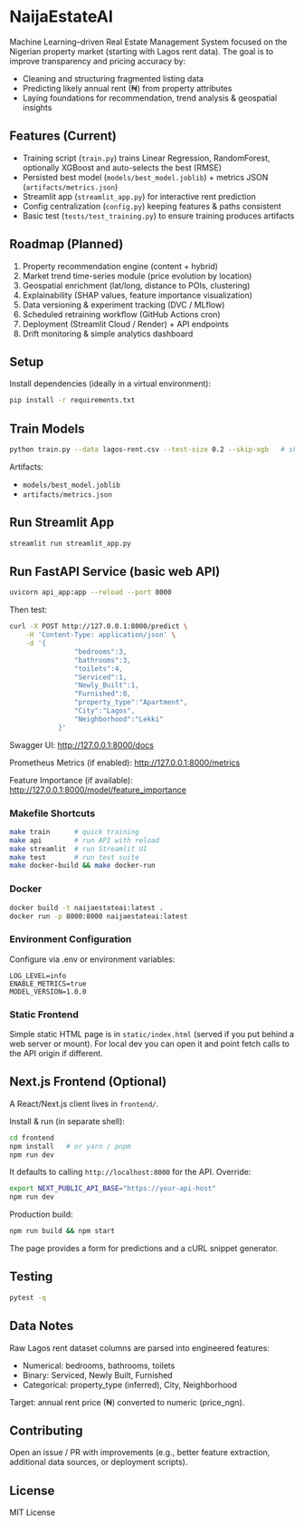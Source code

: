 # NaijaEstateAI

Machine Learning–driven Real Estate Management System focused on the Nigerian property market (starting with Lagos rent data). The goal is to improve transparency and pricing accuracy by:

* Cleaning and structuring fragmented listing data
* Predicting likely annual rent (₦) from property attributes
* Laying foundations for recommendation, trend analysis & geospatial insights

## Features (Current)
* Training script (`train.py`) trains Linear Regression, RandomForest, optionally XGBoost and auto-selects the best (RMSE)
* Persisted best model (`models/best_model.joblib`) + metrics JSON (`artifacts/metrics.json`)
* Streamlit app (`streamlit_app.py`) for interactive rent prediction
* Config centralization (`config.py`) keeping features & paths consistent
* Basic test (`tests/test_training.py`) to ensure training produces artifacts

## Roadmap (Planned)
1. Property recommendation engine (content + hybrid)
2. Market trend time-series module (price evolution by location)
3. Geospatial enrichment (lat/long, distance to POIs, clustering)
4. Explainability (SHAP values, feature importance visualization)
5. Data versioning & experiment tracking (DVC / MLflow)
6. Scheduled retraining workflow (GitHub Actions cron)
7. Deployment (Streamlit Cloud / Render) + API endpoints
8. Drift monitoring & simple analytics dashboard

## Setup

Install dependencies (ideally in a virtual environment):

```bash
pip install -r requirements.txt
```

## Train Models

```bash
python train.py --data lagos-rent.csv --test-size 0.2 --skip-xgb   # skip-xgb if environment lacks xgboost
```

Artifacts:
* `models/best_model.joblib`
* `artifacts/metrics.json`

## Run Streamlit App

```bash
streamlit run streamlit_app.py
```

## Run FastAPI Service (basic web API)

```bash
uvicorn api_app:app --reload --port 8000
```

Then test:

```bash
curl -X POST http://127.0.0.1:8000/predict \
	-H 'Content-Type: application/json' \
	-d '{
				"bedrooms":3,
				"bathrooms":3,
				"toilets":4,
				"Serviced":1,
				"Newly_Built":1,
				"Furnished":0,
				"property_type":"Apartment",
				"City":"Lagos",
				"Neighborhood":"Lekki"
			}'
```

Swagger UI: http://127.0.0.1:8000/docs

Prometheus Metrics (if enabled): http://127.0.0.1:8000/metrics

Feature Importance (if available): http://127.0.0.1:8000/model/feature_importance


### Makefile Shortcuts
```bash
make train      # quick training
make api        # run API with reload
make streamlit  # run Streamlit UI
make test       # run test suite
make docker-build && make docker-run
```

### Docker
```bash
docker build -t naijaestateai:latest .
docker run -p 8000:8000 naijaestateai:latest
```

### Environment Configuration
Configure via .env or environment variables:
```
LOG_LEVEL=info
ENABLE_METRICS=true
MODEL_VERSION=1.0.0
```

### Static Frontend
Simple static HTML page is in `static/index.html` (served if you put behind a web server or mount). For local dev you can open it and point fetch calls to the API origin if different.

## Next.js Frontend (Optional)

A React/Next.js client lives in `frontend/`.

Install & run (in separate shell):
```bash
cd frontend
npm install   # or yarn / pnpm
npm run dev
```

It defaults to calling `http://localhost:8000` for the API. Override:
```bash
export NEXT_PUBLIC_API_BASE="https://your-api-host"
npm run dev
```

Production build:
```bash
npm run build && npm start
```

The page provides a form for predictions and a cURL snippet generator.

## Testing

```bash
pytest -q
```

## Data Notes
Raw Lagos rent dataset columns are parsed into engineered features:
* Numerical: bedrooms, bathrooms, toilets
* Binary: Serviced, Newly Built, Furnished
* Categorical: property_type (inferred), City, Neighborhood

Target: annual rent price (₦) converted to numeric (price_ngn).

## Contributing
Open an issue / PR with improvements (e.g., better feature extraction, additional data sources, or deployment scripts).

## License
MIT License
